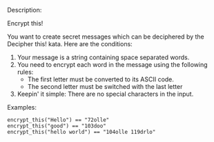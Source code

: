 Description:

Encrypt this!

You want to create secret messages which can be deciphered by the Decipher this! kata. Here are the conditions:

1. Your message is a string containing space separated words.
2. You need to encrypt each word in the message using the following rules:
   - The first letter must be converted to its ASCII code.
   - The second letter must be switched with the last letter
3. Keepin' it simple: There are no special characters in the input.

Examples:

```
encrypt_this("Hello") == "72olle"
encrypt_this("good") == "103doo"
encrypt_this("hello world") == "104olle 119drlo"
```
